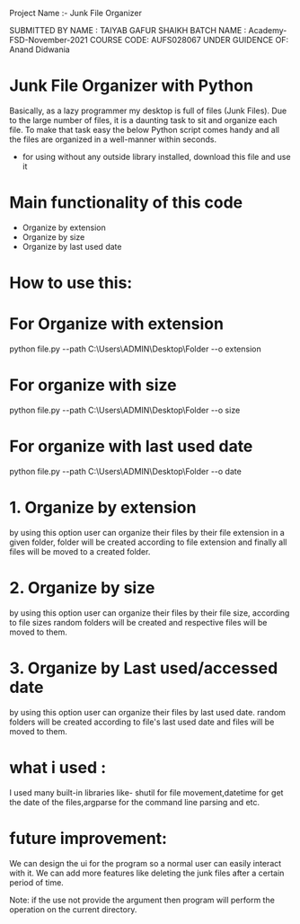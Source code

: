 Project Name :- Junk File Organizer

SUBMITTED BY
NAME : TAIYAB GAFUR SHAIKH
BATCH NAME : Academy-FSD-November-2021
COURSE CODE: AUFS028067
UNDER GUIDENCE OF: Anand Didwania

# Junk File Organizer with Python
Basically, as a lazy programmer my desktop is full of files (Junk Files). Due to the large number of files, it is a daunting task to sit and organize each file. To make that task easy the below Python script comes handy and all the files are organized in a well-manner within seconds.

* for using without any outside library installed, download this file and use it



# Main functionality of this code
 * Organize by extension
 * Organize by size
 * Organize by last used date


# How to use this:

# For Organize with extension
python file.py --path C:\Users\ADMIN\Desktop\Folder --o extension 

# For organize with size
python file.py --path C:\Users\ADMIN\Desktop\Folder --o size 

# For organize with last used date
python file.py --path C:\Users\ADMIN\Desktop\Folder --o date 


# 1. Organize by extension
by using this option user can organize their files by their file extension in a given folder, folder will be created according to file extension and finally all files will be moved to a created folder.


# 2. Organize by size
by using this option user can organize their files by their file size, according to file sizes random folders will be created and respective files will be moved to them.


# 3. Organize by Last used/accessed date
by using this option user can organize their files by last used date. random folders will be created according to file's last used date and files will be moved to them.

# what i used :
I used many built-in libraries like- shutil for file movement,datetime for get the date of the files,argparse for the command line parsing and etc.

# future improvement:
We can design the ui for the program so a normal user can easily interact with it.
We can add more features like deleting the junk files after a certain period of time.

Note: if the use not provide the argument then program will perform the operation on the current directory.